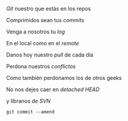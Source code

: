 *Git* nuestro que estás en los repos

Comprimidos sean tus *commits* 

Venga a nosotros tu *log*

En el local como en el *remote*

Danos hoy nuestro *pull* de cada día 

Perdona nuestros *conflictos*

Como también perdonamos los de otros geeks 

No nos dejes caer en *detached HEAD*

y líbranos de *SVN*

`git commit --amend`